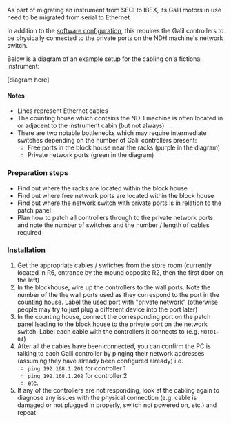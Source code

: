 As part of migrating an instrument from SECI to IBEX, its Galil motors in use need to be migrated from serial to Ethernet

In addition to the [software configuration](https://github.com/ISISComputingGroup/ibex_developers_manual/wiki/Migrating-Galil-motors-from-SECI-to-IBEX.), this requires the Galil controllers to be physically connected to the private ports on the NDH machine's network switch.

Below is a diagram of an example setup for the cabling on a fictional instrument:

[diagram here]

#### Notes
- Lines represent Ethernet cables
- The counting house which contains the NDH machine is often located in or adjacent to the instrument cabin (but not always)
- There are two notable bottlenecks which may require intermediate switches depending on the number of Galil controllers present:
    - Free ports in the block house near the racks (purple in the diagram)
    - Private network ports (green in the diagram)

### Preparation steps
- Find out where the racks are located within the block house
- Find out where free network ports are located within the block house
- Find out where the network switch with private ports is in relation to the patch panel
- Plan how to patch all controllers through to the private network ports and note the number of switches and the number / length of cables required

### Installation
1. Get the appropriate cables / switches from the store room (currently located in R6, entrance by the mound opposite R2, then the first door on the left)
1. In the blockhouse, wire up the controllers to the wall ports. Note the number of the the wall ports used as they correspond to the port in the counting house. Label the used port with "private network" (otherwise people may try to just plug a different device into the port later)
1. In the counting house, connect the corresponding port on the patch panel leading to the block house to the private port on the network switch. Label each cable with the controllers it connects to (e.g. `MOT01-04`)
1. After all the cables have been connected, you can confirm the PC is talking to each Galil controller by pinging their network addresses (assuming they have already been configured already) i.e.
    - `ping 192.168.1.201` for controller 1
    - `ping 192.168.1.202` for controller 2
    - etc.
1. If any of the controllers are not responding, look at the cabling again to diagnose any issues with the physical connection (e.g. cable is damaged or not plugged in properly, switch not powered on, etc.) and repeat